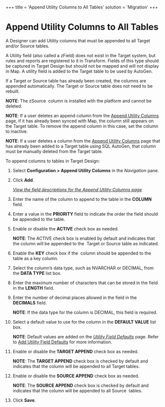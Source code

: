 +++
title = 'Append Utility Columns to All Tables'
solution = 'Migration'
+++

# Append Utility Columns to All Tables

A Designer can add Utility columns that must be appended to all Target
and/or Source tables.

A Utility field (also called a zField) does not exist in the Target
system, but rules and reports are registered to it in Transform. Fields
of this type should be captured in Target Design but should not be
mapped and will not display in Map. A utility field is added to the
Target table to be used by AutoGen.

If a Target or Source table has already been created, the columns are
appended automatically. The Target or Source table does not need to be
rebuilt.

<span style="font-weight: bold;">NOTE</span>: The zSource  column is
installed with the platform and cannot be deleted.

<span style="font-weight: bold;">NOTE</span>: If a user deletes an
append column from the [Append Utility
Columns](../Page_Desc/Append_Utility_Columns.htm) page, if it has
already been synced with Map, the column still appears on the Target
table. To remove the append column in this case, set the column to
inactive.

<span style="font-weight: bold;">NOTE</span>: If a user deletes a column
from the [Append Utility
Columns](../Page_Desc/Append_Utility_Columns.htm) page that has already
been added to a Target table using SQL AutoGen, that column must be
manually deleted from the Target table.

To append columns to tables in Target Design:

1.  Select **Configuration \> Append Utility Columns** in the
    *Navigation* pane.

2.  Click <span style="font-weight: bold;">Add</span>.
    
    *[View the field descriptions for the Append Utility Columns
    page](../Page_Desc/Append_Utility_Columns.htm)*

3.  Enter the name of the column to append to the table in the
    **COLUMN** field.

4.  Enter a value in the **PRIORITY** field to indicate the order the
    field should be appended to the table.

5.  Enable or disable the **ACTIVE** check box as needed.
    
    <span style="font-weight: bold;">NOTE</span>: The ACTIVE check box
    is enabled by default and indicates that the column will be appended
    to the  Target or Source table as indicated.

6.  Enable the **KEY** check box if the  column should be appended to
    the table as a key column.

7.  Select the column’s data type, such as NVARCHAR or DECIMAL, from the
    **DATA TYPE** list box.

8.  Enter the maximum number of characters that can be stored in the
    field in the **LENGTH** field.

9.  Enter the number of decimal places allowed in the field in the
    **DECIMALS** field.
    
    <span style="font-weight: bold;">NOTE</span>: If the data type for
    the column is DECIMAL, this field is required.

10. Select a default value to use for the column in the **DEFAULT
    VALUE** list box.
    
    <span style="font-weight: bold;">NOTE</span>: Default values are
    added on the *[Utility Field
    Defaults](../Page_Desc/Utility_Field_Defaults.htm)* page. Refer to
    [Add Utility Field Defaults](Add_Utility_Field_Defaults.htm) for
    more information.

11. Enable or disable the **TARGET APPEND** check box as needed.
    
    <span style="font-weight: bold;">NOTE</span>: The
    <span style="font-weight: bold;">TARGET APPEND</span> check box is
    checked by default and indicates that the column will be appended to
    all Target tables.

12. Enable or disable the **SOURCE APPEND** check box as needed.
    
    <span style="font-weight: bold;">NOTE</span>: The
    <span style="font-weight: bold;">SOURCE APPEND</span> check box is
    checked by default and indicates that the column will be appended to
    all Source  tables.

13. Click **Save**.
